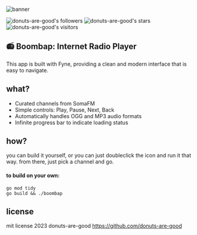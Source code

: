 ![banner](https://user-images.githubusercontent.com/96031819/233852901-2fc9b5cb-89f5-406a-8ce1-6c875b317f95.png)

![donuts-are-good's followers](https://img.shields.io/github/followers/donuts-are-good?&color=555&style=for-the-badge&label=followers) ![donuts-are-good's stars](https://img.shields.io/github/stars/donuts-are-good?affiliations=OWNER%2CCOLLABORATOR&color=555&style=for-the-badge) ![donuts-are-good's visitors](https://komarev.com/ghpvc/?username=donuts-are-good&color=555555&style=for-the-badge&label=visitors)

## 📻 Boombap: Internet Radio Player

This app is built with Fyne, providing a clean and modern interface that is easy to navigate.


## what?

- Curated channels from SomaFM
- Simple controls: Play, Pause, Next, Back
- Automatically handles OGG and MP3 audio formats
- Infinite progress bar to indicate loading status

## how?

you can build it yourself, or you can just doubleclick the icon and run it that way. from there, just pick a channel and go.


#### to build on your own:
```
go mod tidy
go build && ./boombap
```

## license
mit license 2023 donuts-are-good https://github.com/donuts-are-good
